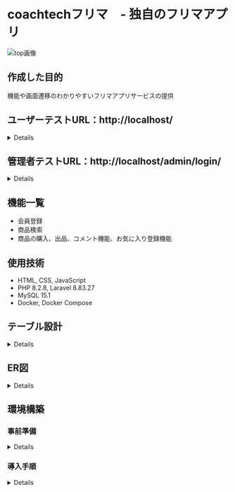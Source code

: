 # coachtechフリマ　- 独自のフリマアプリ

![top画像](https://github.com/wa777curry/fleamarket/assets/136479019/312e087d-f7b8-45e3-a2a6-6ad93422e7d8)

## 作成した目的
機能や画面遷移のわかりやすいフリマアプリサービスの提供

## ユーザーテストURL：http://localhost/
<details>

* 購入者テストアカウント：user@testmail
* 購入者テストパスワード：password

* 出品者テストアカウント：seller@testmail
* 出品者テストパスワード：password
</details>

## 管理者テストURL：http://localhost/admin/login/
<details>

* 管理者テストアカウント：admin@testmail
* 管理者テストパスワード：password
</details>

## 機能一覧
* 会員登録
* 商品検索
* 商品の購入、出品、コメント機能、お気に入り登録機能

## 使用技術
* HTML, CSS, JavaScript
* PHP 8.2.8, Laravel 8.83.27
* MySQL 15.1
* Docker, Docker Compose

## テーブル設計
<details>
	
| adminsテーブル          |                 |             |            |          |                 |
| :-------------------- | :-------------- | :---------- | :--------- | :------- | :-------------- |
| カラム名              | 型              | PRIMARY KEY | UNIQUE KEY | NOT NULL | FOREIGN KEY     |
| id                    | unsigned bigint | ⚪︎        |            | ⚪︎     |                 |
| email                 | varchar(255)    |             | ⚪︎       | ⚪︎     |                 |
| password              | varchar(255)    |             |            | ⚪︎     |                 |
| created_at            | timestamp       |             |            |          |                 |
| updated_at            | timestamp       |             |            |          |                 |

| usersテーブル         |                 |             |            |          |                 |
| :-------------------- | :-------------- | :---------- | :--------- | :------- | :-------------- |
| カラム名              | 型              | PRIMARY KEY | UNIQUE KEY | NOT NULL | FOREIGN KEY     |
| id                    | unsigned bigint | ⚪︎        |            | ⚪︎     |                 |
| admin_id              | bigint          |             |            | ⚪︎     | admin(id)       |
| email                 | varchar(255)    |             | ⚪︎       | ⚪︎     |                 |
| password              | varchar(255)    |             |            | ⚪︎     |                 |
| created_at            | timestamp       |             |            |          |                 |
| updated_at            | timestamp       |             |            |          |                 |

| paymentsテーブル      |                 |             |            |          |                 |
| :-------------------- | :-------------- | :---------- | :--------- | :------- | :-------------- |
| カラム名              | 型              | PRIMARY KEY | UNIQUE KEY | NOT NULL | FOREIGN KEY     |
| id                    | unsigned bigint | ⚪︎        |            | ⚪︎     |                 |
| payment               | varchar(255)    |             | ⚪︎       | ⚪︎     |                 |
| created_at            | timestamp       |             |            |          |                 |
| updated_at            | timestamp       |             |            |          |                 |

| profilesテーブル      |                 |             |            |          |                 |
| :-------------------- | :-------------- | :---------- | :--------- | :------- | :-------------- |
| カラム名              | 型              | PRIMARY KEY | UNIQUE KEY | NOT NULL | FOREIGN KEY     |
| id                    | unsigned bigint | ⚪︎        |            | ⚪︎     |                 |
| user_id               | bigint          |             |            | ⚪︎     | user(id)        |
| username              | varchar(255)    |             |            | ⚪︎     |                 |
| postcode             | varchar(255)    |             |            | ⚪︎     |                 |
| address               | varchar(255)    |             |            | ⚪︎     |                 |
| building              | varchar(255)    |             |            |          |                 |
| icon_url              | varchar(255)    |             |            |          |                 |
| created_at            | timestamp       |             |            |          |                 |
| updated_at            | timestamp       |             |            |          |                 |

| categoriesテーブル    |                 |             |            |          |                 |
| :-------------------- | :-------------- | :---------- | :--------- | :------- | :-------------- |
| カラム名              | 型              | PRIMARY KEY | UNIQUE KEY | NOT NULL | FOREIGN KEY     |
| id                    | unsigned bigint | ⚪︎        |            | ⚪︎     |                 |
| category              | varchar(255)    |             | ⚪︎       | ⚪︎     |                 |
| created_at            | timestamp       |             |            |          |                 |
| updated_at            | timestamp       |             |            |          |                 |

| subcategoriesテーブル |                 |             |            |          |                 |
| :-------------------- | :-------------- | :---------- | :--------- | :------- | :-------------- |
| カラム名              | 型              | PRIMARY KEY | UNIQUE KEY | NOT NULL | FOREIGN KEY     |
| id                    | unsigned bigint | ⚪︎        |            | ⚪︎     |                 |
| subcategory           | varchar(255)    |             | ⚪︎       | ⚪︎     |                 |
| created_at            | timestamp       |             |            |          |                 |
| updated_at            | timestamp       |             |            |          |                 |

| conditionsテーブル    |                 |             |            |          |                 |
| :-------------------- | :-------------- | :---------- | :--------- | :------- | :-------------- |
| カラム名              | 型              | PRIMARY KEY | UNIQUE KEY | NOT NULL | FOREIGN KEY     |
| id                    | unsigned bigint | ⚪︎        |            | ⚪︎     |                 |
| condition             | varchar(255)    |             | ⚪︎       | ⚪︎     |                 |
| created_at            | timestamp       |             |            |          |                 |
| updated_at            | timestamp       |             |            |          |                 |

| itemsテーブル         |                 |             |            |          |                 |
| :-------------------- | :-------------- | :---------- | :--------- | :------- | :-------------- |
| カラム名              | 型              | PRIMARY KEY | UNIQUE KEY | NOT NULL | FOREIGN KEY     |
| id                    | unsigned bigint | ⚪︎        |            | ⚪︎     |                 |
| seller_id             | bigint          |             |            | ⚪︎     |                 |
| category_id           | bigint          |             |            | ⚪︎     | category(id)    |
| subcategory_id        | bigint          |             |            | ⚪︎     | subcayrgory(id) |
| condition_id          | bigint          |             |            | ⚪︎     | condition(id)   |
| itemname              | varchar(255)    |             |            | ⚪︎     |                 |
| description           | text            |             |            | ⚪︎     |                 |
| price                 | decimal(10,2)   |             |            | ⚪︎     |                 |
| item_url              | varchar(255)    |             |            | ⚪︎     |                 |
| created_at            | timestamp       |             |            |          |                 |
| updated_at            | timestamp       |             |            |          |                 |

| commentsテーブル      |                 |             |            |          |                 |
| :-------------------- | :-------------- | :---------- | :--------- | :------- | :-------------- |
| カラム名              | 型              | PRIMARY KEY | UNIQUE KEY | NOT NULL | FOREIGN KEY     |
| id                    | unsigned bigint | ⚪︎        |            | ⚪︎     |                 |
| user_id               | bigint          |             |            | ⚪︎     | user(id)        |
| item_id               | bigint          |             |            | ⚪︎     | item(id)        |
| comment               | varchar(255)    |             |            | ⚪︎     |                 |
| created_at            | timestamp       |             |            |          |                 |
| updated_at            | timestamp       |             |            |          |                 |

| deliveriesテーブル    |                 |             |            |          |                 |
| :-------------------- | :-------------- | :---------- | :--------- | :------- | :-------------- |
| カラム名              | 型              | PRIMARY KEY | UNIQUE KEY | NOT NULL | FOREIGN KEY     |
| id                    | unsigned bigint | ⚪︎        |            | ⚪︎     |                 |
| user_id               | bigint          |             |            | ⚪︎     | user(id)        |
| postcode             | varchar(255)    |             |            | ⚪︎     |                 |
| address               | varchar(255)    |             |            | ⚪︎     |                 |
| building              | varchar(255)    |             |            |          |                 |
| created_at            | timestamp       |             |            |          |                 |
| updated_at            | timestamp       |             |            |          |                 |

| likesテーブル         |                 |             |            |          |                 |
| :-------------------- | :-------------- | :---------- | :--------- | :------- | :-------------- |
| カラム名              | 型              | PRIMARY KEY | UNIQUE KEY | NOT NULL | FOREIGN KEY     |
| id                    | unsigned bigint | ⚪︎        |            | ⚪︎     |                 |
| user_id               | bigint          |             |            | ⚪︎     | user(id)        |
| item_id               | bigint          |             |            | ⚪︎     | item(id)        |
| created_at            | timestamp       |             |            |          |                 |
| updated_at            | timestamp       |             |            |          |                 |

| viewsテーブル         |                 |             |            |          |                 |
| :-------------------- | :-------------- | :---------- | :--------- | :------- | :-------------- |
| カラム名              | 型              | PRIMARY KEY | UNIQUE KEY | NOT NULL | FOREIGN KEY     |
| id                    | unsigned bigint | ⚪︎        |            | ⚪︎     |                 |
| user_id               | bigint          |             |            | ⚪︎     | user(id)        |
| item_id               | bigint          |             |            | ⚪︎     | item(id)        |
| view_count            | int             |             |            | ⚪︎     |                 |
| last_viewed_at        | timestamp       |             |            |          |                 |
| created_at            | timestamp       |             |            |          |                 |
| updated_at            | timestamp       |             |            |          |                 |

| purchasesテーブル     |                 |             |            |          |                 |
| :-------------------- | :-------------- | :---------- | :--------- | :------- | :-------------- |
| カラム名              | 型              | PRIMARY KEY | UNIQUE KEY | NOT NULL | FOREIGN KEY     |
| id                    | unsigned bigint | ⚪︎        |            | ⚪︎     |                 |
| user_id               | bigint          |             |            | ⚪︎     | user(id)        |
| item_id               | bigint          |             |            | ⚪︎     | item(id)        |
| delivery_id           | bigint          |             |            | ⚪︎     | delivery(id)    |
| payment_id            | bigint          |             |            | ⚪︎     | payment(id)     |
| created_at            | timestamp       |             |            |          |                 |
| updated_at            | timestamp       |             |            |          |                 |
</details>

## ER図
<details>
	
![er drawio](https://github.com/wa777curry/fleamarket/assets/136479019/7eaefb03-03fe-48d8-bb83-52125c84a6cf)
</details>

## 環境構築
### 事前準備
<details>

* Githubのインストール  
   > 参考サイト：https://kinsta.com/jp/knowledgebase/install-git/
* Dockerのインストール  
   > 参考サイト（Mac)：https://matsuand.github.io/docs.docker.jp.onthefly/desktop/mac/install/  
   > 参考サイト（Win)：https://matsuand.github.io/docs.docker.jp.onthefly/desktop/windows/install/
</details>

### 導入手順
<details>

1. リポジトリの設定  
   * ローカルにクローンする  
   ```
   git clone git@github.com:wa777curry/fleamarket.git
   ```
   * Githubにリモートリポジトリを作成する
   ```
   cd クローンされたフォルダ
   git remote set-url origin 作成したリポジトリのurl
   git remote -v
   ```
   * ローカルで変更したものをコミットする
   ```
   git add .
   git commit -m "任意のコミットメッセージ"
   ```
   * リモートに変更を反映させる
   ```
   git push
   ```
2. Dockerの設定  
   ```
   docker-compose up -d --build
   ```
   * Dockerにコンテナが作成されていれば成功です  
   * Dockerコンテナを起動してください  

3. Laravelのパッケージのインストール  
   * PHPコンテナ内へのログイン
   ```
   docker-compose exec php bash
   ```
   * PHPコンテナ内にログインし、パッケージのリストをインストール
   ```
   composer install
   ```

4. .envファイルの作成と修正  
   * .env.exampleをコピーして、.envファイルを作成します
   ```
   cp .env.example .env
   exit
   ```
   * .envファイルを以下のように修正します
   ```diff PHP
   DB_CONNECTION=mysql
   - DB_HOST=127.0.0.1
   + DB_HOST=mysql
   DB_PORT=3306
   - DB_DATABASE=laravel
   - DB_USERNAME=root
   - DB_PASSWORD=
   + DB_DATABASE=laravel_db
   + DB_USERNAME=laravel_user
   + DB_PASSWORD=laravel_pass
   ```
5. データベースのマイグレーション
   * PHPコンテナ内でマイグレーションを実行します
    ```
    php artisan migrate
    ```
6. シーディングの実行
   * PHPコンテナ内でシーディングを実行します
   ```
   php artisan db:seed
   ```
   * 以下のテストデータが含まれています
     * 管理者ログイン情報
     * ユーザーログイン情報
     * 商品情報
     * 商品のカテゴリー、サブカテゴリー、コンディション情報
     * テストコメント情報
     * お気に入り情報
     * 支払方法情報
     * プロフィール情報
     * 閲覧回数情報

1. アップロードする画像を表示するため、シンボリックリンクを設定
   ```
   php artisan storage:link
   ```

2. Mailhogのインストール
   ```
   brew install mailhog
   ```

3. トップページを開くには http://localhost へアクセスしてください
</details>